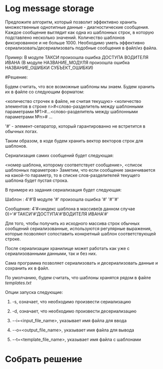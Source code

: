# Log message storage

Предложите алгоритм, который позволит эффективно хранить множественные однотипные данные - диагностические сообщения. 
Каждое сообщение выглядит как одна из шаблонных строк, в которую подставлено несколько значений. 
Количество шаблонов фиксированное и не больше 1000. 
Необходимо уметь эффективно сериализовать/десериализовать подобные сообщения в файл/из файла.

Пример: В модуле ТАКСИ произошла ошибка ДОСТУПА ВОДИТЕЛЯ ИВАНА (В модуле НАЗВАНИЕ_МОДУЛЯ произошла ошибка НАЗВАНИЕ_ОШИБКИ СУБЪЕКТ_ОШИБКИ)

#Решение:

Будем считать, что все возможные шаблоны мы знаем. Будем хранить их в файле со следующим форматом:

<количество строчек в файле, не считая текущую>
<количество элементов в строке n>#<слово-разделитель между шаблонными параметрами №1>#...<слово-разделитель между шаблонными параметрами №n>#
...

'#' - элемент-сепаратор, который гарантированно не встретится в обычных логах.

Таким образом, в коде будем хранить вектор векторов строк для шаблонов.

Сериализация самих сообщений будет следующая:

<номер шаблона, которому соответствует сообщение>, <список шаблонных параметров>
Заметим, что если сообщение заканчивается на какой-то параметр, то в списке слов-разделителей текущего шаблона будет пустая строка.

В примере из задания сериализация будет следующая:

Шаблон : 4'#'В модуле '#' произошла ошибка '#' '#''#'

Сообщение: 4'#<индекс шаблона в массиве(в данном случае 0)>'#'ТАКСИ'#'ДОСТУПА'#'ВОДИТЕЛЯ ИВАНА'#'

Для того, чтобы получить из исходного массива строк обычных сообщений сериализованные, используются регулярные выражения, которые позволяют сопоставить конкретный шаблон соответствующей строке.

После сериализации хранилище может работать как уже с сериализованными данными, так и без них.

Сама программа позволяет сериализовать и десериализовать данные и сохранить их в файл.

По умолчанию, будем считать, что шаблоны хранятся рядом в файле *templates.txt*

Опции запуска следующие:

1) -s, означает, что необходимо произвести сериализацию

2) -d, означает, что необходимо произвести десериализацию

3) --i=<input_file_name>, указывает имя файла для ввода

3) --o=<output_file_name>, указывает имя файла для вывода

4) --t=<template_file_name>, указывает имя файла с шаблонами


# Собрать решение
